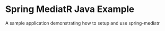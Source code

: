 # Spring MediatR Java Example

A sample application demonstrating how to setup and use spring-mediatr
